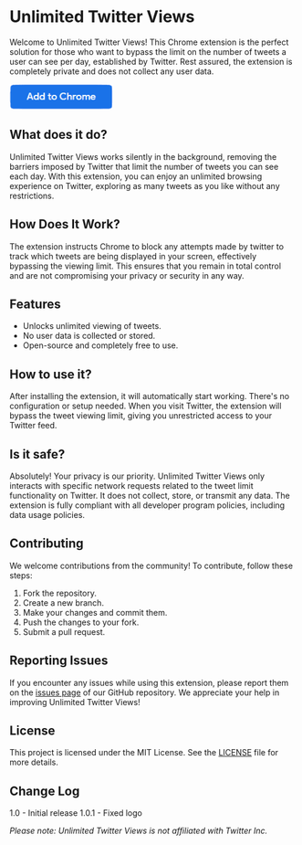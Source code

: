 # Unlimited Twitter Views

Welcome to Unlimited Twitter Views! This Chrome extension is the perfect solution for those who want to bypass the limit
on the number of tweets a user can see per day, established by Twitter. Rest assured, the extension is completely
private and does not collect any user data.


[![Add to Chrome](https://raw.githubusercontent.com/gsusI/unlimited-twitter-views/main/images/button.png)](https://chrome.google.com/webstore/detail/unlimited-twitter-views/loniifkcncejccmcfdanehmffchegimn?)


## What does it do?

Unlimited Twitter Views works silently in the background, removing the barriers imposed by Twitter that limit the number
of tweets you can see each day. With this extension, you can enjoy an unlimited browsing experience on Twitter,
exploring as many tweets as you like without any restrictions.

## How Does It Work?

The extension instructs Chrome to block any attempts made by twitter to track which tweets are being displayed in your
screen, effectively bypassing the viewing limit. This ensures that you remain in total control and are not compromising
your privacy or security in any way.

## Features

- Unlocks unlimited viewing of tweets.
- No user data is collected or stored.
- Open-source and completely free to use.

## How to use it?

After installing the extension, it will automatically start working. There's no configuration or setup needed. When you
visit Twitter, the extension will bypass the tweet viewing limit, giving you unrestricted access to your Twitter feed.

## Is it safe?

Absolutely! Your privacy is our priority. Unlimited Twitter Views only interacts with specific network requests related
to the tweet limit functionality on Twitter. It does not collect, store, or transmit any data. The extension is fully
compliant with all developer program policies, including data usage policies.

## Contributing

We welcome contributions from the community! To contribute, follow these steps:

1. Fork the repository.
2. Create a new branch.
3. Make your changes and commit them.
4. Push the changes to your fork.
5. Submit a pull request.

## Reporting Issues

If you encounter any issues while using this extension, please report them on
the [issues page](https://github.com/gsusI/unlimited-twitter-views/issues) of our GitHub repository. We appreciate your
help in improving Unlimited Twitter Views!

## License

This project is licensed under the MIT License. See
the [LICENSE](https://github.com/gsusI/unlimited-twitter-views/blob/master/LICENSE) file for more details.

## Change Log

1.0 - Initial release
1.0.1 - Fixed logo

*Please note: Unlimited Twitter Views is not affiliated with Twitter Inc.*

